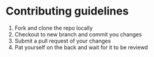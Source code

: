 # Contributing guidelines

1. Fork and clone the repo locally
2. Checkout to new branch and commit you changes
3. Submit a pull request of your changes
4. Pat yourself on the back and wait for it to be reviewd
